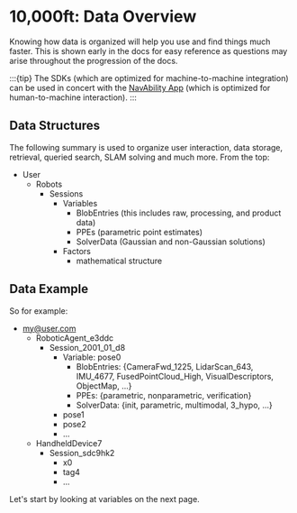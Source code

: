 # 10,000ft: Data Overview

Knowing how data is organized will help you use and find things much faster.  This is shown early in the docs for easy reference as questions may arise throughout the progression of the docs. 

:::{tip}
The SDKs (which are optimized for machine-to-machine integration) can be used in concert with the [NavAbility App][nva-app-url] (which is optimized for human-to-machine interaction).
:::

## Data Structures

The following summary is used to organize user interaction, data storage, retrieval, queried search, SLAM solving and much more.  From the top:

- User
  - Robots
    - Sessions
      - Variables
        - BlobEntries (this includes raw, processing, and product data)
        - PPEs (parametric point estimates)
        - SolverData (Gaussian and non-Gaussian solutions)
      - Factors
        - mathematical structure

## Data Example

So for example:

- my@user.com
  - RoboticAgent_e3ddc
    - Session_2001_01_d8
      - Variable: pose0
        - BlobEntries: {CameraFwd_1225, LidarScan_643, IMU_4677, FusedPointCloud_High, VisualDescriptors, ObjectMap, ...}
        - PPEs: {parametric, nonparametric, verification}
        - SolverData: {init, parametric, multimodal, 3_hypo, ...}
      - pose1
      - pose2
      - ...
  - HandheldDevice7
    - Session_sdc9hk2
      - x0
      - tag4
      - ...

Let's start by looking at variables on the next page. 

[nva-app-url]: https://app.navability.io/home